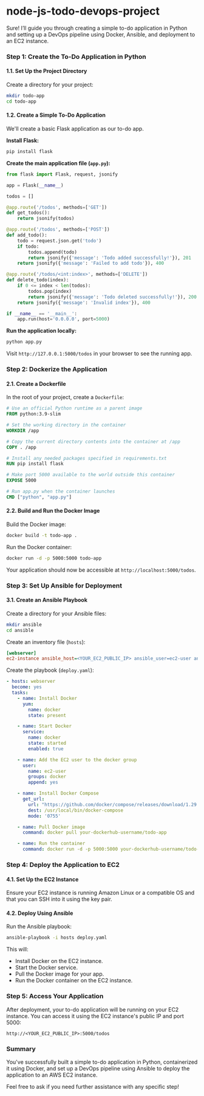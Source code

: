 # node-js-todo-devops-project

Sure! I’ll guide you through creating a simple to-do application in Python and setting up a DevOps pipeline using Docker, Ansible, and deployment to an EC2 instance.

### Step 1: Create the To-Do Application in Python

#### 1.1. Set Up the Project Directory
Create a directory for your project:
```bash
mkdir todo-app
cd todo-app
```

#### 1.2. Create a Simple To-Do Application
We'll create a basic Flask application as our to-do app.

**Install Flask:**
```bash
pip install flask
```

**Create the main application file (`app.py`):**
```python
from flask import Flask, request, jsonify

app = Flask(__name__)

todos = []

@app.route('/todos', methods=['GET'])
def get_todos():
    return jsonify(todos)

@app.route('/todos', methods=['POST'])
def add_todo():
    todo = request.json.get('todo')
    if todo:
        todos.append(todo)
        return jsonify({'message': 'Todo added successfully!'}), 201
    return jsonify({'message': 'Failed to add todo'}), 400

@app.route('/todos/<int:index>', methods=['DELETE'])
def delete_todo(index):
    if 0 <= index < len(todos):
        todos.pop(index)
        return jsonify({'message': 'Todo deleted successfully!'}), 200
    return jsonify({'message': 'Invalid index'}), 400

if __name__ == '__main__':
    app.run(host='0.0.0.0', port=5000)
```

**Run the application locally:**
```bash
python app.py
```

Visit `http://127.0.0.1:5000/todos` in your browser to see the running app.

### Step 2: Dockerize the Application

#### 2.1. Create a Dockerfile
In the root of your project, create a `Dockerfile`:

```Dockerfile
# Use an official Python runtime as a parent image
FROM python:3.9-slim

# Set the working directory in the container
WORKDIR /app

# Copy the current directory contents into the container at /app
COPY . /app

# Install any needed packages specified in requirements.txt
RUN pip install flask

# Make port 5000 available to the world outside this container
EXPOSE 5000

# Run app.py when the container launches
CMD ["python", "app.py"]
```

#### 2.2. Build and Run the Docker Image
Build the Docker image:
```bash
docker build -t todo-app .
```

Run the Docker container:
```bash
docker run -d -p 5000:5000 todo-app
```

Your application should now be accessible at `http://localhost:5000/todos`.

### Step 3: Set Up Ansible for Deployment

#### 3.1. Create an Ansible Playbook
Create a directory for your Ansible files:
```bash
mkdir ansible
cd ansible
```

Create an inventory file (`hosts`):
```ini
[webserver]
ec2-instance ansible_host=<YOUR_EC2_PUBLIC_IP> ansible_user=ec2-user ansible_ssh_private_key_file=~/.ssh/your-key.pem
```

Create the playbook (`deploy.yaml`):
```yaml
- hosts: webserver
  become: yes
  tasks:
    - name: Install Docker
      yum:
        name: docker
        state: present

    - name: Start Docker
      service:
        name: docker
        state: started
        enabled: true

    - name: Add the EC2 user to the docker group
      user:
        name: ec2-user
        groups: docker
        append: yes

    - name: Install Docker Compose
      get_url:
        url: "https://github.com/docker/compose/releases/download/1.29.2/docker-compose-$(uname -s)-$(uname -m)"
        dest: /usr/local/bin/docker-compose
        mode: '0755'

    - name: Pull Docker image
      command: docker pull your-dockerhub-username/todo-app

    - name: Run the container
      command: docker run -d -p 5000:5000 your-dockerhub-username/todo-app
```

### Step 4: Deploy the Application to EC2

#### 4.1. Set Up the EC2 Instance
Ensure your EC2 instance is running Amazon Linux or a compatible OS and that you can SSH into it using the key pair.

#### 4.2. Deploy Using Ansible
Run the Ansible playbook:
```bash
ansible-playbook -i hosts deploy.yaml
```

This will:
- Install Docker on the EC2 instance.
- Start the Docker service.
- Pull the Docker image for your app.
- Run the Docker container on the EC2 instance.

### Step 5: Access Your Application

After deployment, your to-do application will be running on your EC2 instance. You can access it using the EC2 instance's public IP and port 5000:

```
http://<YOUR_EC2_PUBLIC_IP>:5000/todos
```

### Summary
You've successfully built a simple to-do application in Python, containerized it using Docker, and set up a DevOps pipeline using Ansible to deploy the application to an AWS EC2 instance. 

Feel free to ask if you need further assistance with any specific step!
